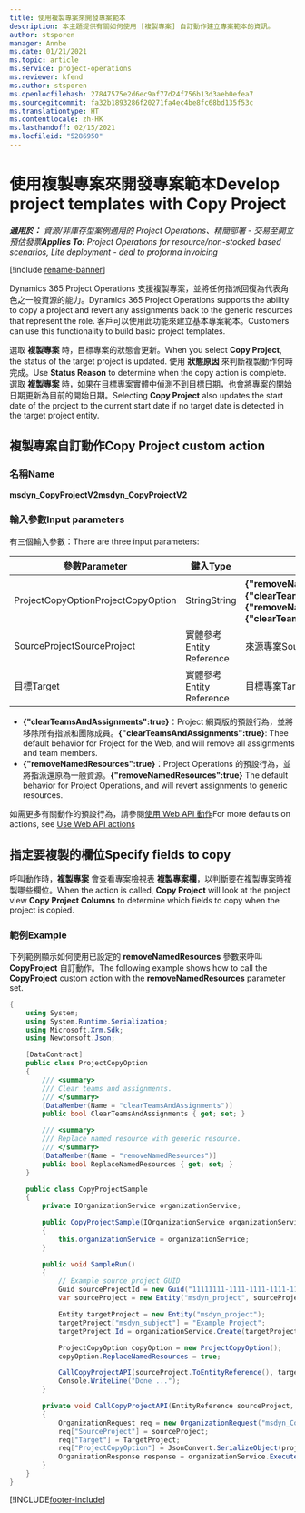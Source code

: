 ```yaml
---
title: 使用複製專案來開發專案範本
description: 本主題提供有關如何使用 [複製專案] 自訂動作建立專案範本的資訊。
author: stsporen
manager: Annbe
ms.date: 01/21/2021
ms.topic: article
ms.service: project-operations
ms.reviewer: kfend
ms.author: stsporen
ms.openlocfilehash: 27847575e2d6ec9af77d24f756b13d3aeb0efea7
ms.sourcegitcommit: fa32b1893286f20271fa4ec4be8fc68bd135f53c
ms.translationtype: HT
ms.contentlocale: zh-HK
ms.lasthandoff: 02/15/2021
ms.locfileid: "5286950"
---
```

# <a name="develop-project-templates-with-copy-project"></a><span data-ttu-id="34231-103">使用複製專案來開發專案範本</span><span class="sxs-lookup"><span data-stu-id="34231-103">Develop project templates with Copy Project</span></span>

<span data-ttu-id="34231-104">_**適用於：** 資源/非庫存型案例適用的 Project Operations、精簡部署 - 交易至開立預估發票_</span><span class="sxs-lookup"><span data-stu-id="34231-104">_**Applies To:** Project Operations for resource/non-stocked based scenarios, Lite deployment - deal to proforma invoicing_</span></span>

[!include [rename-banner](~/includes/cc-data-platform-banner.md)]

<span data-ttu-id="34231-105">Dynamics 365 Project Operations 支援複製專案，並將任何指派回復為代表角色之一般資源的能力。</span><span class="sxs-lookup"><span data-stu-id="34231-105">Dynamics 365 Project Operations supports the ability to copy a project and revert any assignments back to the generic resources that represent the role.</span></span> <span data-ttu-id="34231-106">客戶可以使用此功能來建立基本專案範本。</span><span class="sxs-lookup"><span data-stu-id="34231-106">Customers can use this functionality to build basic project templates.</span></span>

<span data-ttu-id="34231-107">選取 **複製專案** 時，目標專案的狀態會更新。</span><span class="sxs-lookup"><span data-stu-id="34231-107">When you select **Copy Project**, the status of the target project is updated.</span></span> <span data-ttu-id="34231-108">使用 **狀態原因** 來判斷複製動作何時完成。</span><span class="sxs-lookup"><span data-stu-id="34231-108">Use **Status Reason** to determine when the copy action is complete.</span></span> <span data-ttu-id="34231-109">選取 **複製專案** 時，如果在目標專案實體中偵測不到目標日期，也會將專案的開始日期更新為目前的開始日期。</span><span class="sxs-lookup"><span data-stu-id="34231-109">Selecting **Copy Project** also updates the start date of the project to the current start date if no target date is detected in the target project entity.</span></span>

## <a name="copy-project-custom-action"></a><span data-ttu-id="34231-110">複製專案自訂動作</span><span class="sxs-lookup"><span data-stu-id="34231-110">Copy Project custom action</span></span> 

### <a name="name"></a><span data-ttu-id="34231-111">名稱</span><span class="sxs-lookup"><span data-stu-id="34231-111">Name</span></span> 

<span data-ttu-id="34231-112">**msdyn_CopyProjectV2**</span><span class="sxs-lookup"><span data-stu-id="34231-112">**msdyn_CopyProjectV2**</span></span>

### <a name="input-parameters"></a><span data-ttu-id="34231-113">輸入參數</span><span class="sxs-lookup"><span data-stu-id="34231-113">Input parameters</span></span>
<span data-ttu-id="34231-114">有三個輸入參數：</span><span class="sxs-lookup"><span data-stu-id="34231-114">There are three input parameters:</span></span>

| <span data-ttu-id="34231-115">參數</span><span class="sxs-lookup"><span data-stu-id="34231-115">Parameter</span></span>          | <span data-ttu-id="34231-116">鍵入</span><span class="sxs-lookup"><span data-stu-id="34231-116">Type</span></span>   | <span data-ttu-id="34231-117">值</span><span class="sxs-lookup"><span data-stu-id="34231-117">Values</span></span>                                                   | 
|--------------------|--------|----------------------------------------------------------|
| <span data-ttu-id="34231-118">ProjectCopyOption</span><span class="sxs-lookup"><span data-stu-id="34231-118">ProjectCopyOption</span></span>  | <span data-ttu-id="34231-119">String</span><span class="sxs-lookup"><span data-stu-id="34231-119">String</span></span> | <span data-ttu-id="34231-120">**{"removeNamedResources":true}** 或 **{"clearTeamsAndAssignments":true}**</span><span class="sxs-lookup"><span data-stu-id="34231-120">**{"removeNamedResources":true}** or **{"clearTeamsAndAssignments":true}**</span></span> |
| <span data-ttu-id="34231-121">SourceProject</span><span class="sxs-lookup"><span data-stu-id="34231-121">SourceProject</span></span>      | <span data-ttu-id="34231-122">實體參考</span><span class="sxs-lookup"><span data-stu-id="34231-122">Entity Reference</span></span> | <span data-ttu-id="34231-123">來源專案</span><span class="sxs-lookup"><span data-stu-id="34231-123">Source Project</span></span> |
| <span data-ttu-id="34231-124">目標</span><span class="sxs-lookup"><span data-stu-id="34231-124">Target</span></span>             | <span data-ttu-id="34231-125">實體參考</span><span class="sxs-lookup"><span data-stu-id="34231-125">Entity Reference</span></span> | <span data-ttu-id="34231-126">目標專案</span><span class="sxs-lookup"><span data-stu-id="34231-126">Target Project</span></span> |


- <span data-ttu-id="34231-127">**{"clearTeamsAndAssignments":true}**：Project 網頁版的預設行為，並將移除所有指派和團隊成員。</span><span class="sxs-lookup"><span data-stu-id="34231-127">**{"clearTeamsAndAssignments":true}**: Thee default behavior for Project for the Web, and will remove all assignments and team members.</span></span>
- <span data-ttu-id="34231-128">**{"removeNamedResources":true}**：Project Operations 的預設行為，並將指派還原為一般資源。</span><span class="sxs-lookup"><span data-stu-id="34231-128">**{"removeNamedResources":true}** The default behavior for Project Operations, and will revert assignments to generic resources.</span></span>

<span data-ttu-id="34231-129">如需更多有關動作的預設行為，請參閱[使用 Web API 動作](https://docs.microsoft.com/powerapps/developer/common-data-service/webapi/use-web-api-actions)</span><span class="sxs-lookup"><span data-stu-id="34231-129">For more defaults on actions, see [Use Web API actions](https://docs.microsoft.com/powerapps/developer/common-data-service/webapi/use-web-api-actions)</span></span>

## <a name="specify-fields-to-copy"></a><span data-ttu-id="34231-130">指定要複製的欄位</span><span class="sxs-lookup"><span data-stu-id="34231-130">Specify fields to copy</span></span> 
<span data-ttu-id="34231-131">呼叫動作時，**複製專案** 會查看專案檢視表 **複製專案欄**，以判斷要在複製專案時複製哪些欄位。</span><span class="sxs-lookup"><span data-stu-id="34231-131">When the action is called, **Copy Project** will look at the project view **Copy Project Columns** to determine which fields to copy when the project is copied.</span></span>


### <a name="example"></a><span data-ttu-id="34231-132">範例</span><span class="sxs-lookup"><span data-stu-id="34231-132">Example</span></span>
<span data-ttu-id="34231-133">下列範例顯示如何使用已設定的 **removeNamedResources** 參數來呼叫 **CopyProject** 自訂動作。</span><span class="sxs-lookup"><span data-stu-id="34231-133">The following example shows how to call the **CopyProject** custom action with the **removeNamedResources** parameter set.</span></span>
```C#
{
    using System;
    using System.Runtime.Serialization;
    using Microsoft.Xrm.Sdk;
    using Newtonsoft.Json;

    [DataContract]
    public class ProjectCopyOption
    {
        /// <summary>
        /// Clear teams and assignments.
        /// </summary>
        [DataMember(Name = "clearTeamsAndAssignments")]
        public bool ClearTeamsAndAssignments { get; set; }

        /// <summary>
        /// Replace named resource with generic resource.
        /// </summary>
        [DataMember(Name = "removeNamedResources")]
        public bool ReplaceNamedResources { get; set; }
    }

    public class CopyProjectSample
    {
        private IOrganizationService organizationService;

        public CopyProjectSample(IOrganizationService organizationService)
        {
            this.organizationService = organizationService;
        }

        public void SampleRun()
        {
            // Example source project GUID
            Guid sourceProjectId = new Guid("11111111-1111-1111-1111-111111111111");
            var sourceProject = new Entity("msdyn_project", sourceProjectId);

            Entity targetProject = new Entity("msdyn_project");
            targetProject["msdyn_subject"] = "Example Project";
            targetProject.Id = organizationService.Create(targetProject);

            ProjectCopyOption copyOption = new ProjectCopyOption();
            copyOption.ReplaceNamedResources = true;

            CallCopyProjectAPI(sourceProject.ToEntityReference(), targetProject.ToEntityReference(), copyOption);
            Console.WriteLine("Done ...");
        }

        private void CallCopyProjectAPI(EntityReference sourceProject, EntityReference TargetProject, ProjectCopyOption projectCopyOption)
        {
            OrganizationRequest req = new OrganizationRequest("msdyn_CopyProjectV2");
            req["SourceProject"] = sourceProject;
            req["Target"] = TargetProject;
            req["ProjectCopyOption"] = JsonConvert.SerializeObject(projectCopyOption);
            OrganizationResponse response = organizationService.Execute(req);
        }
    }
}
```


[!INCLUDE[footer-include](../includes/footer-banner.md)]